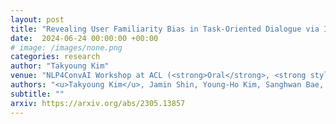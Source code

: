 ```yaml
---
layout: post
title: "Revealing User Familiarity Bias in Task-Oriented Dialogue via Interactive Evaluation"
date:  2024-06-24 00:00:00 +00:00
# image: /images/none.png
categories: research
author: "Takyoung Kim"
venue: "NLP4ConvAI Workshop at ACL (<strong>Oral</strong>, <strong style='color: red;'> Best Paper Award</strong>)"
authors: "<u>Takyoung Kim</u>, Jamin Shin, Young-Ho Kim, Sanghwan Bae, Sungdong Kim"
subtitle: ""
arxiv: https://arxiv.org/abs/2305.13857
---
```


